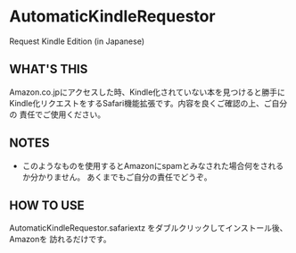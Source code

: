 AutomaticKindleRequestor
========================

Request Kindle Edition (in Japanese)

WHAT'S THIS
-----------
Amazon.co.jpにアクセスした時、Kindle化されていない本を見つけると勝手に
Kindle化リクエストをするSafari機能拡張です。内容を良くご確認の上、ご自分の
責任でご使用ください。

NOTES
-----
* このようなものを使用するとAmazonにspamとみなされた場合何をされるか分かりません。
あくまでもご自分の責任でどうぞ。

HOW TO USE
----------
AutomaticKindleRequestor.safariextz をダブルクリックしてインストール後、Amazonを
訪れるだけです。
